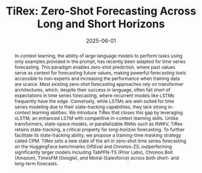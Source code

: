 ---
title: "TiRex: Zero-Shot Forecasting Across Long and Short Horizons"
date: 2025-06-01
publishDate:  2025-06-01
authors: ["**Andreas Auer**, Patrick Podest, Daniel Klotz, Sebastian Böck, Günter Klambauer, Sepp Hochreiter"]
publication_types: ["2"]
abstract: "In-context learning, the ability of large language models to perform tasks using only examples provided in the prompt, has recently been adapted for time series forecasting. This paradigm enables zero-shot prediction, where past values serve as context for forecasting future values, making powerful forecasting tools accessible to non-experts and increasing the performance when training data are scarce. Most existing zero-shot forecasting approaches rely on transformer architectures, which, despite their success in language, often fall short of expectations in time series forecasting, where recurrent models like LSTMs frequently have the edge. Conversely, while LSTMs are well-suited for time series modeling due to their state-tracking capabilities, they lack strong in-context learning abilities. We introduce TiRex that closes this gap by leveraging xLSTM, an enhanced LSTM with competitive in-context learning skills. Unlike transformers, state-space models, or parallelizable RNNs such as RWKV, TiRex retains state-tracking, a critical property for long-horizon forecasting. To further facilitate its state-tracking ability, we propose a training-time masking strategy called CPM. TiRex sets a new state of the art in zero-shot time series forecasting on the HuggingFace benchmarks GiftEval and Chronos-ZS, outperforming significantly larger models including TabPFN-TS (Prior Labs), Chronos Bolt (Amazon), TimesFM (Google), and Moirai (Salesforce) across both short- and long-term forecasts."
featured: true
publication: "[Spotlight] Workshop on Foundation Models for Structured Data @ ICML 2025"
links:
  - icon_pack: ai
    icon: arxiv
    name: Paper
    url: 'https://openreview.net/pdf?id=cWrbpOZGRa'
  - icon_pack: fab
    icon: github
    name: Code
    url: 'https://github.com/NX-AI/tirex'
  - icon_pack: fab
    icon: square-binary
    name: Model (HuggingFace)
    url: 'https://huggingface.co/NX-AI/TiRex'
---